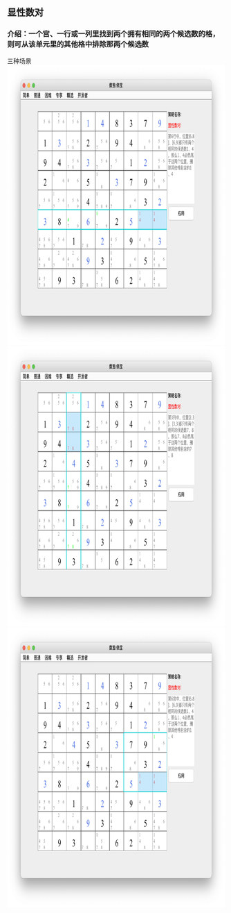 ## 显性数对    
### 介绍：一个宫、一行或一列里找到两个拥有相同的两个候选数的格，则可从该单元里的其他格中排除那两个候选数     
三种场景
<img src="picture/obvious_pairs_row_CN.png" width="825" height="645" >
<img src="picture/obvious_pairs_col_CN.png" width="825" height="645" >
<img src="picture/obvious_pairs_box_CN.png" width="825" height="645" >